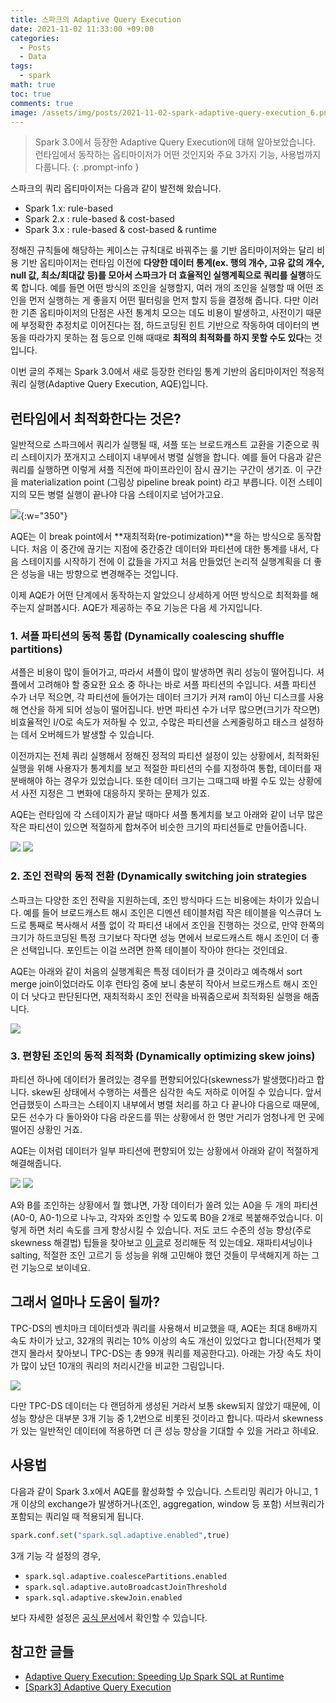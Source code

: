```yaml
---
title: 스파크의 Adaptive Query Execution
date: 2021-11-02 11:33:00 +09:00
categories:
  - Posts
  - Data
tags:
  - spark
math: true
toc: true
comments: true
image: /assets/img/posts/2021-11-02-spark-adaptive-query-execution_6.png
---
```

> Spark 3.0에서 등장한 Adaptive Query Execution에 대해 알아보았습니다. 런타임에서 동작하는 옵티마이저가 어떤 것인지와 주요 3가지 기능, 사용법까지 다룹니다.
{: .prompt-info }


스파크의 쿼리 옵티마이저는 다음과 같이 발전해 왔습니다.

- Spark 1.x: rule-based
- Spark 2.x : rule-based & cost-based
- Spark 3.x : rule-based & cost-based & runtime

정해진 규칙들에 해당하는 케이스는 규칙대로 바꿔주는 룰 기반 옵티마이저와는 달리 비용 기반 옵티마이저는 런타임 이전에 **다양한 데이터 통계(ex. 행의 개수, 고유 값의 개수, null 값, 최소/최대값 등)를 모아서 스파크가 더 효율적인 실행계획으로 쿼리를 실행**하도록 합니다. 예를 들면 어떤 방식의 조인을 실행할지, 여러 개의 조인을 실행할 때 어떤 조인을 먼저 실행하는 게 좋을지 어떤 필터링을 먼저 할지 등을 결정해 줍니다. 다만 이러한 기존 옵티마이저의 단점은 사전 통계치 모으는 데도 비용이 발생하고, 사전이기 때문에 부정확한 추정치로 이어진다는 점, 하드코딩된 힌트 기반으로 작동하여 데이터의 변동을 따라가지 못하는 점 등으로 인해 때때로 **최적의 최적화를 하지 못할 수도 있다**는 것입니다. 

이번 글의 주제는 Spark 3.0에서 새로 등장한 런타임 통계 기반의 옵티마이저인 적응적 쿼리 실행(Adaptive Query Execution, AQE)입니다.

## 런타임에서 최적화한다는 것은?

일반적으로 스파크에서 쿼리가 실행될 때, 셔플 또는 브로드캐스트 교환을 기준으로 쿼리 스테이지가 쪼개지고 스테이지 내부에서 병렬 실행을 합니다. 예를 들어 다음과 같은 쿼리를 실행하면 이렇게 셔플 직전에 파이프라인이 잠시 끊기는 구간이 생기죠. 이 구간을 materialization point (그림상 pipeline break point) 라고 부릅니다. 이전 스테이지의 모든 병렬 실행이 끝나야 다음 스테이지로 넘어가고요.

![](/assets/img/posts/2021-11-02-spark-adaptive-query-execution_1.png){:w="350"}

AQE는 이 break point에서 **재최적화(re-potimization)**을 하는 방식으로 동작합니다. 처음  이 중간에 끊기는 지점에 중간중간 데이터와 파티션에 대한 통계를 내서, 다음 스테이지를 시작하기 전에 이 값들을 가지고 처음 만들었던 논리적 실행계획을 더 좋은 성능을 내는 방향으로 변경해주는 것입니다.

이제 AQE가 어떤 단계에서 동작하는지 알았으니 상세하게 어떤 방식으로 최적화를 해주는지 살펴봅시다. AQE가 제공하는 주요 기능은 다음 세 가지입니다.

### 1. 셔플 파티션의 동적 통합 (Dynamically coalescing shuffle partitions)

셔플은 비용이 많이 들어가고, 따라서 셔플이 많이 발생하면 쿼리 성능이 떨어집니다. 셔플에서 고려해야 할 중요한 요소 중 하나는 바로 셔플 파티션의 수입니다. 셔플 파티션 수가 너무 적으면, 각 파티션에 들어가는 데이터 크기가 커져 ram이 아닌 디스크를 사용해 연산을 하게 되어 성능이 떨어집니다. 반면 파티션 수가 너무 많으면(크기가 작으면) 비효율적인 I/O로 속도가 저하될 수 있고, 수많은 파티션을 스케줄링하고 태스크 설정하는 데서 오버헤드가 발생할 수 있습니다. 

이전까지는 전체 쿼리 실행해서 정해진 정적의 파티션 설정이 있는 상황에서, 최적화된 실행을 위해 사용자가 통계치를 보고 적절한 파티션의 수를 지정하여 통합, 데이터를 재분배해야 하는 경우가 있었습니다. 또한 데이터 크기는 그때그때 바뀔 수도 있는 상황에서 사전 지정은 그 변화에 대응하지 못하는 문제가 있죠.

AQE는 런타임에 각 스테이지가 끝날 때마다 셔플 통계치를 보고 아래와 같이 너무 많은 작은 파티션이 있으면 적절하게 합쳐주어 비슷한 크기의 파티션들로 만들어줍니다.


![](/assets/img/posts/2021-11-02-spark-adaptive-query-execution_2.png)
![](/assets/img/posts/2021-11-02-spark-adaptive-query-execution_3.png)


### 2. 조인 전략의 동적 전환 (Dynamically switching join strategies

스파크는 다양한 조인 전략을 지원하는데, 조인 방식마다 드는 비용에는 차이가 있습니다. 예를 들어 브로드캐스트 해시 조인은 디멘션 테이블처럼 작은 테이블을 익스큐더 노드로 통째로 복사해서 셔플 없이 각 파티션 내에서 조인을 진행하는 것으로, 만약 한쪽의 크기가 하드코딩된 특정 크기보다 작다면 성능 면에서 브로드캐스트 해시 조인이 더 좋은 선택입니다. 포인트는 이걸 쓰려면 한쪽 테이블이 작아야 한다는 것인데요.

AQE는 아래와 같이 처음의 실행계획은 특정 데이터가 클 것이라고 예측해서 sort merge join이었더라도 이후 런타임 중에 보니 충분히 작아서 브로드캐스트 해시 조인이 더 낫다고 판단된다면, 재최적화시 조인 전략을 바꿔줌으로써 최적화된 실행을 해줍니다.

![](/assets/img/posts/2021-11-02-spark-adaptive-query-execution_4.png)

### 3. 편향된 조인의 동적 최적화 (Dynamically optimizing skew joins)

파티션 하나에 데이터가 몰려있는 경우를 편향되어있다(skewness가 발생했다)라고 합니다. skew된 상태에서 수행하는 셔플은 심각한 속도 저하로 이어질 수 있습니다. 앞서 언급했듯이 스파크는 스테이지 내부에서 병렬 처리를 하고 다 끝나야 다음으로 때문에, 모든 선수가 다 돌아와야 다음 라운드를 뛰는 상황에서 한 명만 거리가 엄청나게 먼 곳에 떨어진 상황인 거죠. 

AQE는 이처럼 데이터가 일부 파티션에 편향되어 있는 상황에서 아래와 같이 적절하게 해결해줍니다.

![](/assets/img/posts/2021-11-02-spark-adaptive-query-execution_5.png)
![](/assets/img/posts/2021-11-02-spark-adaptive-query-execution_6.png)

A와 B를 조인하는 상황에서 뭘 했냐면, 가장 데이터가 쏠려 있는 A0을 두 개의 파티션(A0-0, A0-1)으로 나누고, 각자와 조인할 수 있도록 B0을 2개로 복붙해주었습니다. 이렇게 하면 처리 속도를 크게 향상시킬 수 있습니다. 저도 코드 수준의 성능 향상(주로 skewness 해결법) 팁들을 찾아보고 [이 글](https://pizzathief.oopy.io/dealing-with-spark-data-skew)로 정리해둔 적 있는데요. 재파티셔닝이나 salting, 적절한 조인 고르기 등 성능을 위해 고민해야 했던 것들이 무색해지게 하는 그런 기능으로 보이네요.

## 그래서 얼마나 도움이 될까?

TPC-DS의 벤치마크 데이터셋과 쿼리를 사용해서 비교했을 때, AQE는 최대 8배까지 속도 차이가 났고, 32개의 쿼리는 10% 이상의 속도 개선이 있었다고 합니다(전체가 몇 갠지 몰라서 찾아보니 TPC-DS는 총 99개 쿼리를 제공한다고). 아래는 가장 속도 차이가 많이 났던 10개의 쿼리의 처리시간을 비교한 그림입니다. 

![](/assets/img/posts/2021-11-02-spark-adaptive-query-execution_7.png)


다만 TPC-DS 데이터는 다 랜덤하게 생성된 거라서 보통 skew되지 않았기 때문에, 이 성능 향상은 대부분 3개 기능 중 1,2번으로 비롯된 것이라고 합니다. 따라서 skewness가 있는 일반적인  데이터에 적용하면 더 큰 성능 향상을 기대할 수 있을 거라고 하네요.

## 사용법

다음과 같이 Spark 3.x에서 AQE를 활성화할 수 있습니다. 스트리밍 쿼리가 아니고, 1개 이상의 exchange가 발생하거나(조인, aggregation, window 등 포함) 서브쿼리가 포함되는 쿼리일 때 적용되게 됩니다.

```python
spark.conf.set("spark.sql.adaptive.enabled",true)
```

3개 기능 각 설정의 경우,

- `spark.sql.adaptive.coalescePartitions.enabled`
- `spark.sql.adaptive.autoBroadcastJoinThreshold`
- `spark.sql.adaptive.skewJoin.enabled`

보다 자세한 설정은 [공식 문서](https://spark.apache.org/docs/latest/sql-performance-tuning.html#adaptive-query-execution)에서 확인할 수 있습니다.

## 참고한 글들

- [Adaptive Query Execution: Speeding Up Spark SQL at Runtime](https://databricks.com/blog/2020/05/29/adaptive-query-execution-speeding-up-spark-sql-at-runtime.html)
- [[Spark3] Adaptive Query Execution](https://eyeballs.tistory.com/245)

